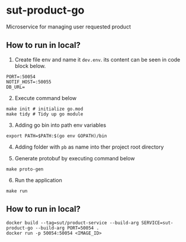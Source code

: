 # sut-product-go
Microservice for managing user requested product

## How to run in local?

1. Create file env and name it `dev.env`. its content can be seen in code block below. 
```
PORT=:50054
NOTIF_HOST=:50055
DB_URL=
```

2. Execute command below
```
make init # initialize go.mod
make tidy # Tidy up go module
```

3. Adding go bin into path env variables
```
export PATH=$PATH:$(go env GOPATH)/bin
```

4. Adding folder with `pb` as name into ther project root directory

5. Generate protobuf by executing command below
```
make proto-gen
```

6. Run the application
```
make run
```
## How to run in local?
```
docker build --tag=sut/product-service --build-arg SERVICE=sut-product-go --build-arg PORT=50054 .
docker run -p 50054:50054 <IMAGE_ID>
```
